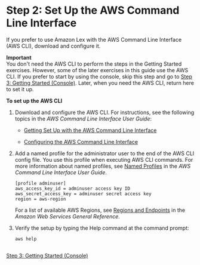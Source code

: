 # Step 2: Set Up the AWS Command Line Interface<a name="gs-set-up-cli"></a>

If you prefer to use Amazon Lex with the AWS Command Line Interface \(AWS CLI\), download and configure it\.

**Important**  
You don't need the AWS CLI to perform the steps in the Getting Started exercises\. However, some of the later exercises in this guide use the AWS CLI\. If you prefer to start by using the console, skip this step and go to [Step 3: Getting Started \(Console\)](gs-console.md)\. Later, when you need the AWS CLI, return here to set it up\.

**To set up the AWS CLI**

1. Download and configure the AWS CLI\. For instructions, see the following topics in the *AWS Command Line Interface User Guide*: 

   + [Getting Set Up with the AWS Command Line Interface](http://docs.aws.amazon.com/cli/latest/userguide/cli-chap-getting-set-up.html)

   + [Configuring the AWS Command Line Interface](http://docs.aws.amazon.com/cli/latest/userguide/cli-chap-getting-started.html)

1. Add a named profile for the administrator user to the end of the AWS CLI config file\. You use this profile when executing AWS CLI commands\. For more information about named profiles, see [Named Profiles](http://docs.aws.amazon.com/cli/latest/userguide/cli-chap-getting-started.html#cli-multiple-profiles) in the *AWS Command Line Interface User Guide*\.

   ```
   [profile adminuser]
   aws_access_key_id = adminuser access key ID
   aws_secret_access_key = adminuser secret access key
   region = aws-region
   ```

   For a list of available AWS Regions, see [Regions and Endpoints](http://docs.aws.amazon.com/general/latest/gr/rande.html) in the *Amazon Web Services General Reference*\.

1. Verify the setup by typing the Help command at the command prompt: 

   ```
   aws help
   ```

## <a name="gs-next-step-3"></a>

[Step 3: Getting Started \(Console\)](gs-console.md)